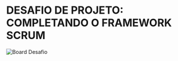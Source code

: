 # DESAFIO DE PROJETO: COMPLETANDO O FRAMEWORK SCRUM

![Board Desafio](imagens/DesafiodeProjeto-SCRUM.png)

